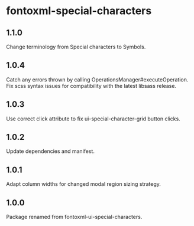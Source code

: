 # fontoxml-special-characters

## 1.1.0

Change terminology from Special characters to Symbols.

## 1.0.4

Catch any errors thrown by calling OperationsManager#executeOperation.
Fix scss syntax issues for compatibility with the latest libsass release.

## 1.0.3

Use correct click attribute to fix ui-special-character-grid button clicks.

## 1.0.2

Update dependencies and manifest.

## 1.0.1

Adapt column widths for changed modal region sizing strategy.

## 1.0.0

Package renamed from fontoxml-ui-special-characters.
